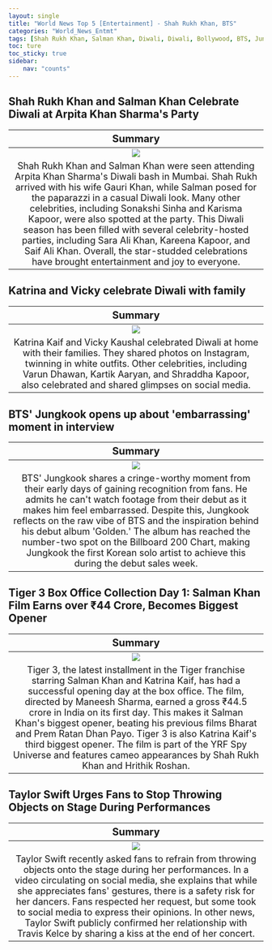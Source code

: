 ```yaml
---
layout: single
title: "World News Top 5 [Entertainment] - Shah Rukh Khan, BTS"
categories: "World_News_Entmt"
tags: [Shah Rukh Khan, Salman Khan, Diwali, Diwali, Bollywood, BTS, Jungkook, Billboard, Taylor Swift]
toc: ture
toc_sticky: true
sidebar:
    nav: "counts"
---
```


<style>
table th:first-of-type {
    width: 100%;
    font-size: 20px;
}
table td:nth-of-type(1) {
    width: 100%;
    font-size: 18px;
}
</style>

## Shah Rukh Khan and Salman Khan Celebrate Diwali at Arpita Khan Sharma's Party

Summary | 
:---:|
![](/assets/images/2023-11-13-India_News_Entmt_231113_1-1.webp) |
Shah Rukh Khan and Salman Khan were seen attending Arpita Khan Sharma's Diwali bash in Mumbai. Shah Rukh arrived with his wife Gauri Khan, while Salman posed for the paparazzi in a casual Diwali look. Many other celebrities, including Sonakshi Sinha and Karisma Kapoor, were also spotted at the party. This Diwali season has been filled with several celebrity-hosted parties, including Sara Ali Khan, Kareena Kapoor, and Saif Ali Khan. Overall, the star-studded celebrations have brought entertainment and joy to everyone.  |

## Katrina and Vicky celebrate Diwali with family

Summary | 
:---:|
![](/assets/images/2023-11-13-India_News_Entmt_231113_1-2.webp) |
Katrina Kaif and Vicky Kaushal celebrated Diwali at home with their families. They shared photos on Instagram, twinning in white outfits. Other celebrities, including Varun Dhawan, Kartik Aaryan, and Shraddha Kapoor, also celebrated and shared glimpses on social media. |

## BTS' Jungkook opens up about 'embarrassing' moment in interview

Summary | 
:---:|
![](/assets/images/2023-11-13-India_News_Entmt_231113_1-3.webp) |
BTS' Jungkook shares a cringe-worthy moment from their early days of gaining recognition from fans. He admits he can't watch footage from their debut as it makes him feel embarrassed. Despite this, Jungkook reflects on the raw vibe of BTS and the inspiration behind his debut album 'Golden.' The album has reached the number-two spot on the Billboard 200 Chart, making Jungkook the first Korean solo artist to achieve this during the debut sales week. |

## Tiger 3 Box Office Collection Day 1: Salman Khan Film Earns over ₹44 Crore, Becomes Biggest Opener

Summary | 
:---:|
![](/assets/images/2023-11-13-India_News_Entmt_231113_1-4.webp) |
Tiger 3, the latest installment in the Tiger franchise starring Salman Khan and Katrina Kaif, has had a successful opening day at the box office. The film, directed by Maneesh Sharma, earned a gross ₹44.5 crore in India on its first day. This makes it Salman Khan's biggest opener, beating his previous films Bharat and Prem Ratan Dhan Payo. Tiger 3 is also Katrina Kaif's third biggest opener. The film is part of the YRF Spy Universe and features cameo appearances by Shah Rukh Khan and Hrithik Roshan. |

## Taylor Swift Urges Fans to Stop Throwing Objects on Stage During Performances

Summary | 
:---:|
![](/assets/images/2023-11-13-India_News_Entmt_231113_1-5.webp) |
Taylor Swift recently asked fans to refrain from throwing objects onto the stage during her performances. In a video circulating on social media, she explains that while she appreciates fans' gestures, there is a safety risk for her dancers. Fans respected her request, but some took to social media to express their opinions. In other news, Taylor Swift publicly confirmed her relationship with Travis Kelce by sharing a kiss at the end of her concert. |